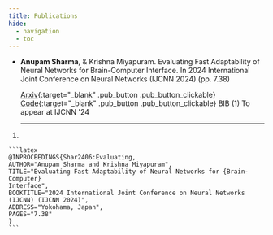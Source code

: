 ```yaml
---
title: Publications
hide:
  - navigation
  - toc
---
```


<div class="annotate" markdown>

* __Anupam Sharma__, & Krishna Miyapuram. Evaluating Fast Adaptability of Neural Networks for Brain-Computer Interface. In 2024 International Joint Conference on Neural Networks (ĲCNN 2024) (pp. 7.38)
    
    [Arxiv](https://arxiv.org/abs/2404.15350){:target="_blank" .pub_button .pub_button_clickable} [Code](https://github.com/anp-scp/fast_bci){:target="_blank" .pub_button .pub_button_clickable} <span class="pub_button" markdown>BIB (1)</span> <span class="pub_button" markdown>To appear at IJCNN '24</span>
    
    ---

</div>

1.  
    
    ```latex
    @INPROCEEDINGS{Shar2406:Evaluating,
    AUTHOR="Anupam Sharma and Krishna Miyapuram",
    TITLE="Evaluating Fast Adaptability of Neural Networks for {Brain-Computer}
    Interface",
    BOOKTITLE="2024 International Joint Conference on Neural Networks (IJCNN) (IJCNN 2024)",
    ADDRESS="Yokohama, Japan",
    PAGES="7.38"
    }
    ```

    
